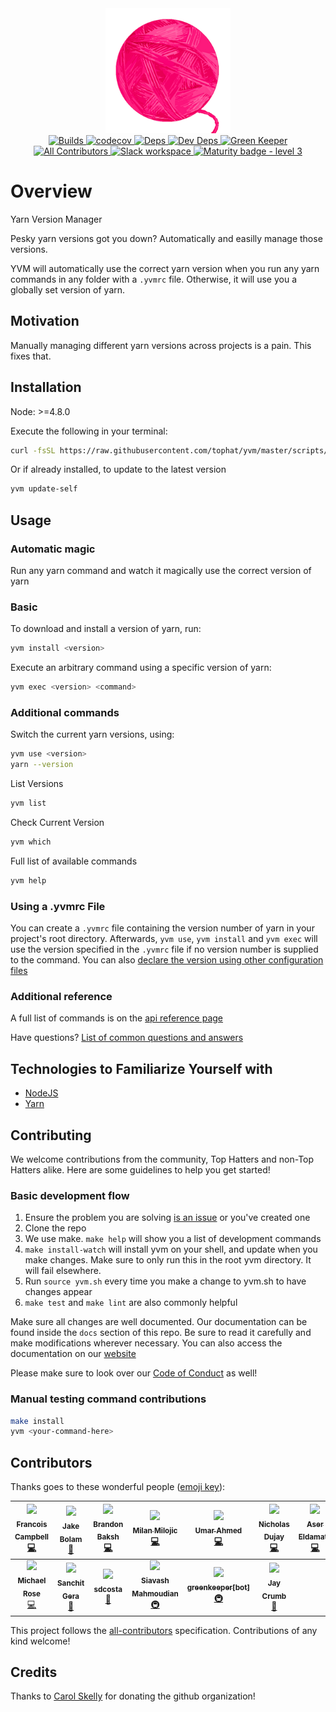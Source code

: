 <div align="center">
    <a href="https://github.com/tophat/yvm">
        <img width="200" height="200" src="https://github.com/tophat/yvm/blob/master/website/static/img/yarn.png">
    </a>
    <br />
    <a href="https://circleci.com/gh/tophat/yvm">
        <img alt="Builds" src="https://img.shields.io/circleci/project/github/tophat/yvm/master.svg"/>
    </a>
    <a href="https://codecov.io/gh/tophat/yvm">
        <img alt="codecov" src="https://codecov.io/gh/tophat/yvm/branch/master/graph/badge.svg?token=idXHLksicU"/>
    </a>
    <a href="https://david-dm.org/tophat/yvm">
        <img alt="Deps" src="https://david-dm.org/tophat/yvm/status.svg"/>
    </a>
    <a href="https://david-dm.org/tophat/yvm">
        <img alt="Dev Deps" src="https://david-dm.org/tophat/yvm/dev-status.svg"/>
    </a>
    <a href="https://greenkeeper.io">
        <img alt="Green Keeper" src="https://badges.greenkeeper.io/tophat/yvm.svg"/>
    </a>
    <br />
    <a href="#contributors">
        <img alt="All Contributors" src="https://img.shields.io/badge/all_contributors-13-orange.svg?style=flat-square"/>
    </a>
    <a href="https://opensource.tophat.com/#join-slack">
        <img alt="Slack workspace" src="https://slackinvite.dev.tophat.com/badge.svg"/>
    </a>
    <a href="https://github.com/tophat/getting-started/blob/master/scorecard.md">
        <img alt="Maturity badge - level 3" src="https://img.shields.io/badge/Maturity-Level%203%20--%20Stable-green.svg"/>
    </a>
</div>

# Overview

Yarn Version Manager

Pesky yarn versions got you down? Automatically and easilly manage those versions.

YVM will automatically use the correct yarn version when you run any yarn commands in any folder with a `.yvmrc` file. Otherwise, it will use you a globally set version of yarn.


## Motivation
Manually managing different yarn versions across projects is a pain. This fixes that.


## Installation
Node: >=4.8.0


Execute the following in your terminal:

```bash
curl -fsSL https://raw.githubusercontent.com/tophat/yvm/master/scripts/install.sh | bash
```

Or if already installed, to update to the latest version
```bash
yvm update-self
```

## Usage

### Automatic magic
Run any yarn command and watch it magically use the correct version of yarn

### Basic

To download and install a version of yarn, run:

```bash
yvm install <version>
```

Execute an arbitrary command using a specific version of yarn:

```bash
yvm exec <version> <command>
```

### Additional commands
Switch the current yarn versions, using:

```bash
yvm use <version>
yarn --version
```

List Versions
```bash
yvm list
```

Check Current Version
```bash
yvm which
```

Full list of available commands
```bash
yvm help
```

### Using a .yvmrc File
You can create a `.yvmrc` file containing the version number of yarn in your project's root directory. Afterwards, `yvm use`, `yvm install` and `yvm exec` will use the version specified in the `.yvmrc` file if no version number is supplied to the command.
You can also [declare the version using other configuration files](../docs/faq.md)

### Additional reference
A full list of commands is on the [api reference page](../docs/api.md)

Have questions? [List of common questions and answers](../docs/faq.md)

## Technologies to Familiarize Yourself with
- [NodeJS](https://github.com/nodejs/node)
- [Yarn](https://github.com/yarnpkg/yarn)


## Contributing
We welcome contributions from the community, Top Hatters and non-Top Hatters alike. Here are some guidelines to help you get started!

### Basic development flow

1. Ensure the problem you are solving [is an issue](https://github.com/tophat/yvm/issues) or you've created one
1. Clone the repo
1. We use make. `make help` will show you a list of development commands
1. `make install-watch` will install yvm on your shell, and update when you make changes. Make sure to only run this in the root yvm directory. It will fail elsewhere.
1. Run `source yvm.sh` every time you make a change to yvm.sh to have changes appear
1. `make test` and `make lint` are also commonly helpful

Make sure all changes are well documented. Our documentation can be found inside the `docs` section of this repo. Be sure to read it carefully and make modifications wherever necessary.
You can also access the documentation on our [website](https://yvm.js.org)

Please make sure to look over our [Code of Conduct](https://github.com/tophat/getting-started/blob/master/code-of-conduct.md) as well!


### Manual testing command contributions

```bash
make install
yvm <your-command-here>
```


## Contributors

Thanks goes to these wonderful people ([emoji key](https://github.com/kentcdodds/all-contributors#emoji-key)):

<!-- ALL-CONTRIBUTORS-LIST:START - Do not remove or modify this section -->
<!-- prettier-ignore -->
| [<img src="https://avatars3.githubusercontent.com/u/3876970?v=4" width="100px;"/><br /><sub><b>Francois Campbell</b></sub>](https://github.com/francoiscampbell)<br />[💻](https://github.com/tophat/yvm/commits?author=francoiscampbell "Code") | [<img src="https://avatars2.githubusercontent.com/u/3534236?v=4" width="100px;"/><br /><sub><b>Jake Bolam</b></sub>](https://jakebolam.com)<br />[📖](https://github.com/tophat/yvm/commits?author=jakebolam "Documentation") | [<img src="https://avatars1.githubusercontent.com/u/39271619?v=4" width="100px;"/><br /><sub><b>Brandon Baksh</b></sub>](https://www.linkedin.com/in/brandonbaksh/)<br />[💻](https://github.com/tophat/yvm/commits?author=brandonbaksh "Code") | [<img src="https://avatars3.githubusercontent.com/u/2070398?v=4" width="100px;"/><br /><sub><b>Milan Milojic</b></sub>](https://github.com/nepodmitljivi)<br />[💻](https://github.com/tophat/yvm/commits?author=nepodmitljivi "Code") | [<img src="https://avatars2.githubusercontent.com/u/38886386?v=4" width="100px;"/><br /><sub><b>Umar Ahmed</b></sub>](https://github.com/umar-tophat)<br />[💻](https://github.com/tophat/yvm/commits?author=umar-tophat "Code") | [<img src="https://avatars0.githubusercontent.com/u/3258756?v=4" width="100px;"/><br /><sub><b>Nicholas Dujay</b></sub>](https://github.com/dat2)<br />[💻](https://github.com/tophat/yvm/commits?author=dat2 "Code") | [<img src="https://avatars0.githubusercontent.com/u/3996927?v=4" width="100px;"/><br /><sub><b>Aser Eldamaty</b></sub>](https://github.com/aeldamaty)<br />[💻](https://github.com/tophat/yvm/commits?author=aeldamaty "Code") |
| :---: | :---: | :---: | :---: | :---: | :---: | :---: |
| [<img src="https://avatars3.githubusercontent.com/u/3495264?v=4" width="100px;"/><br /><sub><b>Michael Rose</b></sub>](http://msrose.github.io)<br />[💻](https://github.com/tophat/yvm/commits?author=msrose "Code") | [<img src="https://avatars0.githubusercontent.com/u/8632167?v=4" width="100px;"/><br /><sub><b>Sanchit Gera</b></sub>](http://www.sanchitgera.ca)<br />[📖](https://github.com/tophat/yvm/commits?author=sanchitgera "Documentation") | [<img src="https://avatars0.githubusercontent.com/u/6020693?v=4" width="100px;"/><br /><sub><b>sdcosta</b></sub>](https://github.com/sdcosta)<br />[📖](https://github.com/tophat/yvm/commits?author=sdcosta "Documentation") | [<img src="https://avatars1.githubusercontent.com/u/445636?v=4" width="100px;"/><br /><sub><b>Siavash Mahmoudian</b></sub>](https://breezio.com)<br />[🚇](#infra-syavash "Infrastructure (Hosting, Build-Tools, etc)") | [<img src="https://avatars3.githubusercontent.com/in/505?v=4" width="100px;"/><br /><sub><b>greenkeeper[bot]</b></sub>](https://github.com/apps/greenkeeper)<br />[🚇](#infra-greenkeeper[bot] "Infrastructure (Hosting, Build-Tools, etc)") | [<img src="https://avatars0.githubusercontent.com/u/7827407?v=4" width="100px;"/><br /><sub><b>Jay Crumb</b></sub>](https://github.com/jcrumb)<br />[📖](https://github.com/tophat/yvm/commits?author=jcrumb "Documentation") |
<!-- ALL-CONTRIBUTORS-LIST:END -->

This project follows the [all-contributors](https://github.com/kentcdodds/all-contributors) specification. Contributions of any kind welcome!

## Credits

Thanks to [Carol Skelly](https://github.com/iatek) for donating the github organization!
